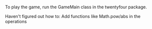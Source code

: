 To play the game, run the GameMain class in the twentyfour package.


Haven't figured out how to:
Add functions like Math.pow/abs in the operations